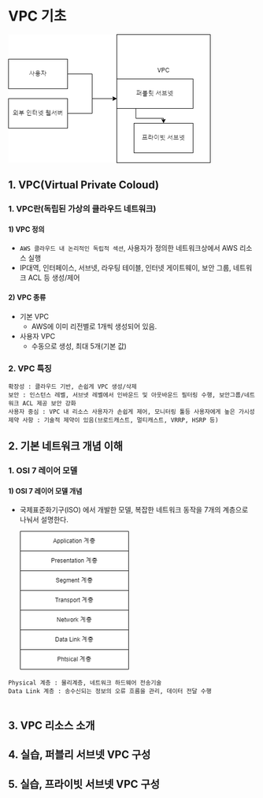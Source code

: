 # VPC 기초
![1](/images/ch2/ch2.1.PNG)
## 1. VPC(Virtual Private Coloud)
### 1. VPC란(독립된 가상의 클라우드 네트워크)
#### 1) VPC 정의 
 - `AWS 클라우드 내 논리적인 독립적 섹션`, 사용자가 정의한 네트워크상에서 AWS 리소스 실행
 - IP대역, 인터페이스, 서브넷, 라우팅 테이블, 인터넷 게이트웨이, 보안 그룹, 네트워크 ACL 등 생성/제어

#### 2) VPC 종류
 - 기본 VPC
   - AWS에 이미 리전별로 1개씩 생성되어 있음.
 - 사용자 VPC
   - 수동으로 생성, 최대 5개(기본 값)

### 2. VPC 특징
````
확장성 : 클라우드 기반, 손쉽게 VPC 생성/삭제
보안 : 인스턴스 레벨, 서브넷 레벨에서 인바운드 및 아웃바운드 필터링 수행, 보안그룹/네트워크 ACL 제공 보안 강화
사용자 중심 : VPC 내 리소스 사용자가 손쉽게 제어, 모니터링 툴등 사용자에게 높은 가시성
제약 사항 : 기술적 제약이 있음(브로드캐스트, 멀티캐스트, VRRP, HSRP 등) 
````

## 2. 기본 네트워크 개념 이해

### 1. OSI 7 레이어 모델

#### 1) OSI 7 레이어 모델 개념
- 국제표준화기구(ISO) 에서 개발한 모델, 복잡한 네트워크 동작을 7개의 계층으로 나눠서 설명한다.    

  ![1](/images/ch2/osi7.png)

````
Physical 계층 : 물리계층, 네트워크 하드웨어 전송기술
Data Link 계층 : 송수신되는 정보의 오류 흐름을 관리, 데이터 전달 수행
 
````

## 3. VPC 리소스 소개

## 4. 실습, 퍼블리 서브넷 VPC 구성

## 5. 실습, 프라이빗 서브넷 VPC 구성